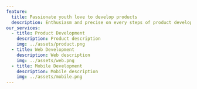 ```yaml
---
feature:
  title: Passionate youth love to develop products
  description: Enthusiasm and precise on every steps of product development make us different.
our_services:
  - title: Product Development
    description: Product description
    img: ../assets/product.png
  - title: Web Development
    description: Web description
    img: ../assets/web.png
  - title: Mobile Development
    description: Mobile description
    img: ../assets/mobile.png
---
```

